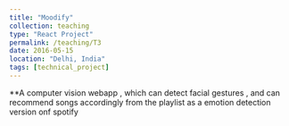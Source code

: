 ```yaml
---
title: "Moodify"
collection: teaching
type: "React Project"
permalink: /teaching/T3
date: 2016-05-15
location: "Delhi, India"
tags: [technical_project]
---
```


**A computer vision webapp , which can detect facial gestures , and can recommend songs accordingly from the playlist as a emotion detection version onf spotify

